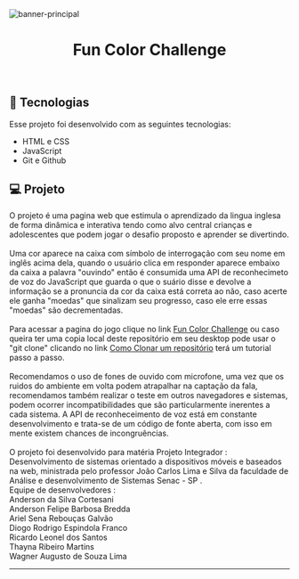 <img align="center" alt=banner-principal src="/img/banner-principal.png">
<h1 align="center"> Fun Color Challenge </h1>



<br>

## 🚀 Tecnologias

Esse projeto foi desenvolvido com as seguintes tecnologias:

- HTML e CSS
- JavaScript
- Git e Github

## 💻 Projeto


O projeto é uma pagina web que estimula o aprendizado da lingua inglesa de forma dinâmica e interativa tendo como alvo central crianças e adolescentes que podem jogar o desafio proposto e aprender se divertindo. <br> <br>
Uma cor aparece na caixa com símbolo de interrogação com seu nome em inglês acima dela, quando o usuário clica em responder aparece embaixo da caixa a palavra "ouvindo" então é consumida uma API de reconhecimeto de voz do JavaScript que guarda o que o suário disse e devolve a informação se a pronuncia da cor da caixa está correta ao não, caso acerte ele ganha "moedas" que sinalizam seu progresso, caso ele erre essas "moedas" são decrementadas. <br> <br>
Para acessar a pagina do jogo clique no link  [Fun Color Challenge](https://wagnersousalima.github.io/Game-FunColorChallenge/) ou caso queira ter uma copia local deste repositório em seu desktop pode usar o "git clone" clicando no link  [Como Clonar um repositório](https://docs.github.com/pt/repositories/creating-and-managing-repositories/cloning-a-repository) terá um tutorial passo a passo.<br><br>
Recomendamos o uso de fones de ouvido com microfone, uma vez que os ruidos do ambiente em volta podem atrapalhar na captação da fala, recomendamos também realizar o teste em outros navegadores e sistemas, podem ocorrer incompatibilidades que são particularmente inerentes a cada sistema. A API de reconheceimento de voz está em constante desenvolvimento e trata-se de um código de fonte aberta, com isso em mente existem chances de incongruências.<br><br>
O projeto foi desenvolvido para matéria Projeto Integrador : Desenvolvimento de sistemas orientado a dispositivos móveis e baseados na web, ministrada pelo professor João Carlos Lima e Silva da faculdade de Análise e desenvolvimento de Sistemas Senac - SP . <br>
Equipe de desenvolvedores : <br>
Anderson da Silva Cortesani  <br>
Anderson Felipe Barbosa Bredda <br>
Ariel Sena Rebouças Galvão <br>
Diogo Rodrigo Espindola Franco <br>
Ricardo Leonel dos Santos <br>
Thayna Ribeiro Martins <br>
Wagner Augusto de Souza Lima  <br>





---
